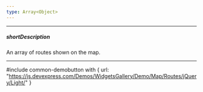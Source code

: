 ```yaml
---
type: Array<Object>
---
```

---
##### shortDescription
An array of routes shown on the map.

---
#include common-demobutton with {
    url: "https://js.devexpress.com/Demos/WidgetsGallery/Demo/Map/Routes/jQuery/Light/"
}